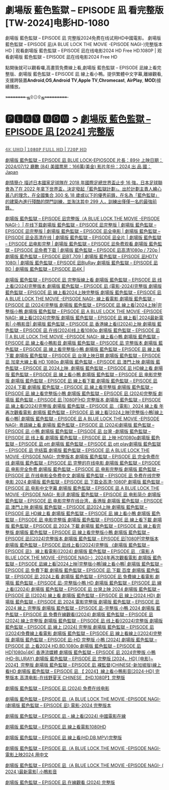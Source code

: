 # 劇場版 藍色監獄 – EPISODE 凪 看完整版 [TW-2024]电影HD-1080

劇場版 藍色監獄 – EPISODE 凪 完整版2024免费在线试用HD中國電影。 劇場版 藍色監獄 – EPISODE 凪(A BLUE LOCK THE MOVIE -EPISODE NAGI-)完整版本 HD | 观看劇場版 藍色監獄 – EPISODE 凪在线电影2024 HD Free HD.1080P | 观看劇場版 藍色監獄 – EPISODE 凪在线电影2024 Free HD

點開後就可以觀看囉,高畫質免費線上看,劇場版 藍色監獄 – EPISODE 凪線上看完整版、劇場版 藍色監獄 – EPISODE 凪 線上看小鴨。提供繁體中文字幕,離線觀看,支援跨裝置𝐀𝐧𝐝𝐫𝐨𝐢𝐝,𝐎𝐒,𝐀𝐧𝐝𝐫𝐨𝐢𝐝 𝐓𝐕,𝐀𝐩𝐩𝐥𝐞 𝐓𝐕,𝐂𝐡𝐫𝐨𝐦𝐞𝐜𝐚𝐬𝐭, 𝐀𝐢𝐫𝐏𝐥𝐚𝐲, 𝐌𝐎𝐃)接續播放。

=̶=̶=̶=̶=̶=̶=̶=̶ ஜ۩۞۩ஜ=̶=̶=̶=̶=̶=̶=̶=̶=̶

# 🅿🅻🅰🆈 🅽🅾🆆 ➲ <a href="https://t.co/pqKRqhzlUt" rel="nofollow">劇場版 藍色監獄 – EPISODE 凪 [2024] 完整版</p>

𝟜𝕂 𝕌ℍ𝔻 | 𝟙𝟘𝟠𝟘ℙ 𝔽𝕌𝕃𝕃 ℍ𝔻 | 𝟟𝟚𝟘ℙ ℍ𝔻

劇場版 藍色監獄 – EPISODE 凪 BLUE LOCK-EPIOSODE
片長：89分 上映日期：2024/07/12 廳數 (84)
美國票房：166萬(美金)
影片年份：2024
出  品  國：Japan

劇情簡介
描述日本國家足球隊在 2018 年國際足總世界盃止步 16 強，日本足球聯會為了在 2022 年拿下世界盃，決定發起「藍色監獄計劃」。出於計劃主責人繪心甚八的理念，在全國集合 300 名 18 歲或以下的優秀前鋒，在名為「藍色監獄」的建築內進行殘酷的閉門訓練，並淘汰其中 299 人，訓練出僅僅一名的最強前鋒。

劇場版 藍色監獄 – EPISODE 凪完整版（A BLUE LOCK THE MOVIE -EPISODE NAGI-）| 在线下载劇場版 藍色監獄 – EPISODE 凪完整版 | 劇場版 藍色監獄 – EPISODE 凪完整版 | 劇場版 藍色監獄 – EPISODE 凪全电影 | 劇場版 藍色監獄 – EPISODE 凪全高清在线 | 劇場版 藍色監獄 – EPISODE 凪全片 | 劇場版 藍色監獄 – EPISODE 凪电影完整 | 劇場版 藍色監獄 – EPISODE 凪免费观看 劇場版 藍色監獄 – EPISODE 凪免费下载 | 劇場版 藍色監獄 – EPISODE 凪高清1080p / 720p | 劇場版 藍色監獄 – EPISODE 凪BT.709 | 劇場版 藍色監獄 – EPISODE 凪HDTV 1080i | 劇場版 藍色監獄 – EPISODE 凪BluRay 劇場版 藍色監獄 – EPISODE 凪BD | 劇場版 藍色監獄 – EPISODE 凪4K |

劇場版 藍色監獄 – EPISODE 凪 完整版線上看
劇場版 藍色監獄 – EPISODE 凪 线上看(2024)完整版本
劇場版 藍色監獄 – EPISODE 凪 (電影-2024)完整版
劇場版 藍色監獄 – EPISODE 凪 線上看2024上映完整版
劇場版 藍色監獄 – EPISODE 凪 A BLUE LOCK THE MOVIE -EPISODE NAGI- 線上看電影
劇場版 藍色監獄 – EPISODE 凪 (2024)完整版
劇場版 藍色監獄 – EPISODE 凪 線上看|2024上映|完整版小鴨
劇場版 藍色監獄 – EPISODE 凪  A BLUE LOCK THE MOVIE -EPISODE NAGI- 線上看(2024)完整版
劇場版 藍色監獄 – EPISODE 凪 線上看| 2024最新電影| 小鴨影音|
劇場版 藍色監獄 – EPISODE 凪 香港線上看((2024)上映
劇場版 藍色監獄 – EPISODE 凪 在线(2024)线上看1080p
劇場版 藍色監獄 – EPISODE 凪 || A BLUE LOCK THE MOVIE -EPISODE NAGI- 線上看小鴨
劇場版 藍色監獄 – EPISODE 凪 線上看小鴨影音
劇場版 藍色監獄 – EPISODE 凪 完整版本
劇場版 藍色監獄 – EPISODE 凪 線上看完整版小鴨
劇場版 藍色監獄 – EPISODE 凪 線上看下載
劇場版 藍色監獄 – EPISODE 凪 台灣上映日期
劇場版 藍色監獄 – EPISODE 凪 加拿大線上看 HD 1080p
劇場版 藍色監獄 – EPISODE 凪 澳門上映
劇場版 藍色監獄 – EPISODE 凪 2024上映,
劇場版 藍色監獄 – EPISODE 凪 HD線上看
劇場版 藍色監獄 – EPISODE 凪 線上看小鴨
劇場版 藍色監獄 – EPISODE 凪 电影完整版
劇場版 藍色監獄 – EPISODE 凪 線上看下載
劇場版 藍色監獄 – EPISODE 凪 2024 下載
劇場版 藍色監獄 – EPISODE 凪 線上看完整版
劇場版 藍色監獄 – EPISODE 凪 線上看完整版小鴨
劇場版 藍色監獄 – EPISODE 凪 (2024)完整版
劇場版 藍色監獄 – EPISODE 凪 |1080P|HD 完整版本
劇場版 藍色監獄 – EPISODE 凪 線上看(2024)完整版
劇場版 藍色監獄 – EPISODE 凪 （電影）2024 線上看 年再次觀看電影
劇場版 藍色監獄 – EPISODE 凪 線上看|2024上映|完整版小鴨|線上看小鴨|
劇場版 藍色監獄 – EPISODE 凪 A BLUE LOCK THE MOVIE -EPISODE NAGI- 粵語線上看
劇場版 藍色監獄 – EPISODE 凪 (2024)劇場版 藍色監獄 – EPISODE 凪 小鴨
劇場版 藍色監獄 – EPISODE 凪 台灣 -劇場版 藍色監獄 – EPISODE 凪 线上看
劇場版 藍色監獄 – EPISODE 凪 上映 HD1080p劇場版 藍色監獄 – EPISODE 凪 ptt
劇場版 藍色監獄 – EPISODE 凪 ptt play劇場版 藍色監獄 – EPISODE 凪 完结篇
劇場版 藍色監獄 – EPISODE 凪 A BLUE LOCK THE MOVIE -EPISODE NAGI- 完整版本
劇場版 藍色監獄 – EPISODE 凪 完全免费在线
劇場版 藍色監獄 – EPISODE 凪 完整的在线电影
劇場版 藍色監獄 – EPISODE 凪 电影完全免费
劇場版 藍色監獄 – EPISODE 凪 电影完整版
劇場版 藍色監獄 – EPISODE 凪 在线电影全免费中文
劇場版 藍色監獄 – EPISODE 凪 免费在线完整电影 2024
劇場版 藍色監獄 – EPISODE 凪 下载全高清-1080P
劇場版 藍色監獄 – EPISODE 凪 电影中文字幕
劇場版 藍色監獄 – EPISODE 凪 A BLUE LOCK THE MOVIE -EPISODE NAGI- 影评
劇場版 藍色監獄 – EPISODE 凪 电影简介
劇場版 藍色監獄 – EPISODE 凪 电影完整在线台湾，香港版
劇場版 藍色監獄 – EPISODE 凪 澳門上映
劇場版 藍色監獄 – EPISODE 凪2024上映
劇場版 藍色監獄 – EPISODE 凪 HD線上看
劇場版 藍色監獄 – EPISODE 凪 線上看小鴨
劇場版 藍色監獄 – EPISODE 凪 电影完整版
劇場版 藍色監獄 – EPISODE 凪 線上看下載
劇場版 藍色監獄 – EPISODE 凪 2024 下載
劇場版 藍色監獄 – EPISODE 凪 線上看完整版
劇場版 藍色監獄 – EPISODE 凪 線上看完整版小鴨
劇場版 藍色監獄 – EPISODE 凪((2024)完整版本
劇場版 藍色監獄 – EPISODE 凪|1080P|完整版本
劇場版 藍色監獄 – EPISODE 凪线上看((2024)完整版
《劇場版 藍色監獄 – EPISODE 凪》 線上看電影((2024)
劇場版 藍色監獄 – EPISODE 凪 （電影 A BLUE LOCK THE MOVIE -EPISODE NAGI-）2024年再次觀看電影
劇場版 藍色監獄 – EPISODE 凪線上看|2024上映|完整版小鴨|線上看小鴨|
劇場版 藍色監獄 – EPISODE 凪 免費下載
劇場版 藍色監獄 – EPISODE 凪 下載 百度
劇場版 藍色監獄 – EPISODE 凪 2024上看
劇場版 藍色監獄 – EPISODE 凪 免費線上看電影
劇場版 藍色監獄 – EPISODE 凪-完整版小鴨 HD
劇場版 藍色監獄 – EPISODE 凪 線上看((2024)
劇場版 藍色監獄 – EPISODE 凪 台灣上映 2024
劇場版 藍色監獄 – EPISODE 凪 ((2024) 線上看
劇場版 藍色監獄 – EPISODE 凪 線上(2024 HD)
劇場版 藍色監獄 – EPISODE 凪 2024 電影完整版
劇場版 藍色監獄 – EPISODE 凪 2024 線上 完整版
劇場版 藍色監獄 – EPISODE 凪-完整版 小鴨 2024
劇場版 藍色監獄 – EPISODE 凪 免費在線觀看((2024)
劇場版 藍色監獄 – EPISODE 凪 [2024] 線上完整版
劇場版 藍色監獄 – EPISODE 凪 线上看((2024)完整版
劇場版 藍色監獄 – EPISODE 凪 線上 [2024] 完整版
劇場版 藍色監獄 – EPISODE 凪 ((2024)免費線上看電影
劇場版 藍色監獄 – EPISODE 凪 線上看線上((2024)完整版
劇場版 藍色監獄 – EPISODE 凪-HD 完整版 小鴨 [2024]
劇場版 藍色監獄 – EPISODE 凪 上看2024 HD.BD.1080p
劇場版 藍色監獄 – EPISODE 凪 HD|1080p|4K| 香港流媒體
劇場版 藍色監獄 – EPISODE 凪 2024完整版 小鴨 (HD-BLURAY)
劇場版 藍色監獄 – EPISODE 凪 完整版 [2024，HD] [电影]~ 2024】完整版
劇場版 藍色監獄 – EPISODE 凪 裸監督(CHINESE-新加坡版)線上看HD
劇場版 藍色監獄 – EPISODE 凪 【 2024】線上看小鴨影音[2024-HD] 完整版本
高清电影-在线野夏天 CHINESE 【HD.1080P】完整版

劇場版 藍色監獄 – EPISODE 凪 (2024) 免费在线电影

劇場版 藍色監獄 – EPISODE 凪（A BLUE LOCK THE MOVIE -EPISODE NAGI- (劇場版 藍色監獄 – EPISODE 凪) 電影-2024 完整版本

劇場版 藍色監獄 – EPISODE 凪 - 線上看(2024) 中國電影在線

劇場版 藍色監獄 – EPISODE 凪 線上看電影1080HD

劇場版 藍色監獄 – EPISODE 凪 線上看(HD,DB,MPV)完整版

劇場版 藍色監獄 – EPISODE 凪（A BLUE LOCK THE MOVIE -EPISODE NAGI-  電影上映2024 用中文

劇場版 藍色監獄 – EPISODE 凪（A BLUE LOCK THE MOVIE -EPISODE NAGI- ( 2024 )最新電影| 小鴨影音

劇場版 藍色監獄 – EPISODE 凪 在線觀看 (2024) 完整版
